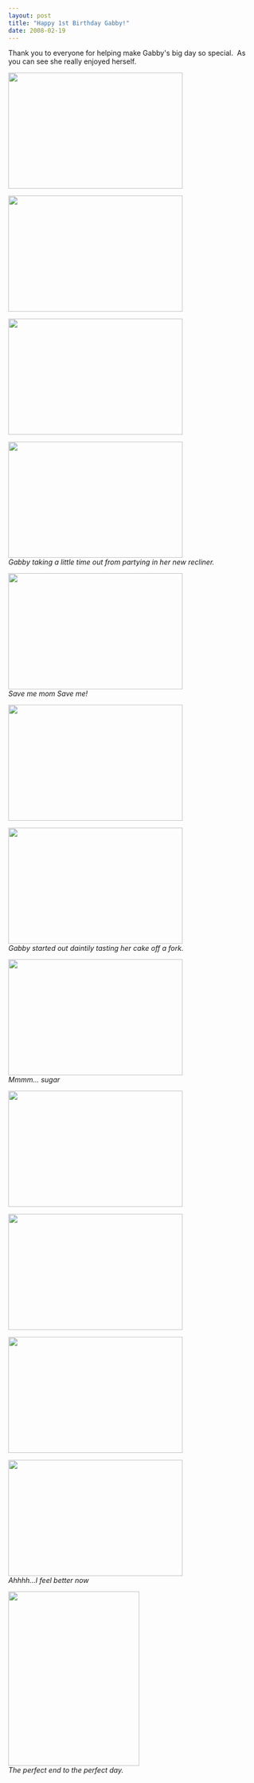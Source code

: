 ```yaml
---
layout: post
title: "Happy 1st Birthday Gabby!"
date: 2008-02-19
---
```


<p>Thank you to everyone for helping make Gabby's big day so special.  As you can see she really enjoyed herself.  </p>
<p><img height="233" alt="" src="http://www.thepaladinos.com/Portals/thepaladinos/Blog/Files/1/80/DSC_0073 (Custom).JPG " width="350"/></p>
<p><img height="233" alt="" src="http://www.thepaladinos.com/Portals/thepaladinos/Blog/Files/1/80/DSC_0076 (Custom).JPG " width="350"/></p>
<p><img height="233" alt="" src="http://www.thepaladinos.com/Portals/thepaladinos/Blog/Files/1/80/DSC_0068 (Custom).JPG " width="350"/></p>
<p><img height="233" alt="" src="http://www.thepaladinos.com/Portals/thepaladinos/Blog/Files/1/80/DSC_0095 (Custom).JPG " width="350"/><br/>
<em>Gabby taking a little time out from partying in her new recliner.</em></p>
<p><img height="233" alt="" src="http://www.thepaladinos.com/Portals/thepaladinos/Blog/Files/1/80/DSC_0115 (Custom).JPG " width="350"/><br/>
<em>Save me mom Save me!</em></p>
<p><img height="233" alt="" src="http://www.thepaladinos.com/Portals/thepaladinos/Blog/Files/1/80/DSC_0120 (Custom).JPG " width="350"/></p>
<p><img height="233" alt="" src="http://www.thepaladinos.com/Portals/thepaladinos/Blog/Files/1/80/DSC_0132 (Custom).JPG " width="350"/><br/>
<em>Gabby started out daintily tasting her cake off a fork.</em></p>
<p><img height="233" alt="" src="http://www.thepaladinos.com/Portals/thepaladinos/Blog/Files/1/80/DSC_0135 (Custom).JPG " width="350"/><br/>
<em>Mmmm... sugar</em></p>
<p><img height="233" alt="" src="http://www.thepaladinos.com/Portals/thepaladinos/Blog/Files/1/80/DSC_0146 (Custom).JPG " width="350"/></p>
<p><img height="233" alt="" src="http://www.thepaladinos.com/Portals/thepaladinos/Blog/Files/1/80/DSC_0150 (Custom).JPG " width="350"/></p>
<p><img height="233" alt="" src="http://www.thepaladinos.com/Portals/thepaladinos/Blog/Files/1/80/DSC_0164 (Custom).JPG " width="350"/></p>
<p><img height="233" alt="" src="http://www.thepaladinos.com/Portals/thepaladinos/Blog/Files/1/80/DSC_0168 (Custom).JPG " width="350"/><br/>
<em>Ahhhh...I feel better now</em></p>
<p><img height="350" alt="" src="http://www.thepaladinos.com/Portals/thepaladinos/Blog/Files/1/80/P1020179 (Custom).JPG " width="263"/><br/>
<em>The perfect end to the perfect day.</em></p>
